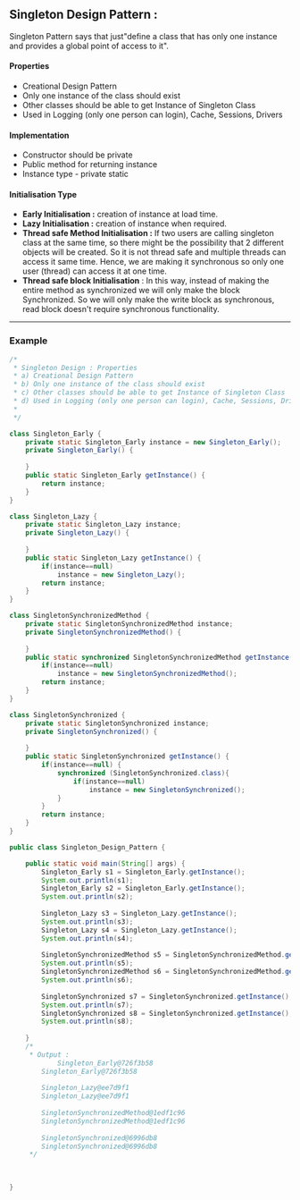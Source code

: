 ## Singleton Design Pattern :

Singleton Pattern says that just"define a class that has only one instance and provides a global point of access to it".

#### Properties
- Creational Design Pattern
- Only one instance of the class should exist
- Other classes should be able to get Instance of Singleton Class
- Used in Logging (only one person can login), Cache, Sessions, Drivers

#### Implementation
- Constructor should be private
- Public method for returning instance
- Instance type - private static

#### Initialisation Type
- **Early Initialisation :** creation of instance at load time.
- **Lazy Initialisation :** creation of instance when required.
- **Thread safe Method Initialisation :** If two users are calling singleton class at the same time, so there might be the possibility that 2 different objects will be created. So it is not thread safe and multiple threads can access it same time. Hence, we are making it synchronous so only one user (thread) can access it at one time.  
- **Thread safe block Initialisation** : In this way, instead of making the entire method as synchronized we will only make the block Synchronized. So we will only make the write block as synchronous, read block doesn't require synchronous functionality. 


-----------------------------------------------------------------------------------------------------------------------------------------------------

### Example


```java
/*
 * Singleton Design : Properties
 * a) Creational Design Pattern
 * b) Only one instance of the class should exist
 * c) Other classes should be able to get Instance of Singleton Class
 * d) Used in Logging (only one person can login), Cache, Sessions, Drivers
 * 
 */

class Singleton_Early {
	private static Singleton_Early instance = new Singleton_Early();
	private Singleton_Early() {
		
	}
	public static Singleton_Early getInstance() {
		return instance;
	}
}

class Singleton_Lazy {
	private static Singleton_Lazy instance;
	private Singleton_Lazy() {
		
	}
	public static Singleton_Lazy getInstance() {
		if(instance==null)
			instance = new Singleton_Lazy();
		return instance;
	}
}

class SingletonSynchronizedMethod {
	private static SingletonSynchronizedMethod instance;
	private SingletonSynchronizedMethod() {
		
	}
	public static synchronized SingletonSynchronizedMethod getInstance() {
		if(instance==null)
			instance = new SingletonSynchronizedMethod();
		return instance;
	}
}

class SingletonSynchronized {
	private static SingletonSynchronized instance;
	private SingletonSynchronized() {
		
	}
	public static SingletonSynchronized getInstance() {
		if(instance==null) {
			synchronized (SingletonSynchronized.class){
				if(instance==null)
					instance = new SingletonSynchronized();
			}
		}
		return instance;
	}
}

public class Singleton_Design_Pattern {

	public static void main(String[] args) {
		Singleton_Early s1 = Singleton_Early.getInstance();
		System.out.println(s1);
		Singleton_Early s2 = Singleton_Early.getInstance();
		System.out.println(s2);
		
		Singleton_Lazy s3 = Singleton_Lazy.getInstance();
		System.out.println(s3);
		Singleton_Lazy s4 = Singleton_Lazy.getInstance();
		System.out.println(s4);
		
		SingletonSynchronizedMethod s5 = SingletonSynchronizedMethod.getInstance();
		System.out.println(s5);
		SingletonSynchronizedMethod s6 = SingletonSynchronizedMethod.getInstance();
		System.out.println(s6);
		
		SingletonSynchronized s7 = SingletonSynchronized.getInstance();
		System.out.println(s7);
		SingletonSynchronized s8 = SingletonSynchronized.getInstance();
		System.out.println(s8);
		
	}
	/*
	 * Output :
	        Singleton_Early@726f3b58
		Singleton_Early@726f3b58
		
		Singleton_Lazy@ee7d9f1
		Singleton_Lazy@ee7d9f1
		
		SingletonSynchronizedMethod@1edf1c96
		SingletonSynchronizedMethod@1edf1c96
		
		SingletonSynchronized@6996db8
		SingletonSynchronized@6996db8
	 */
	
		

}

```

  
